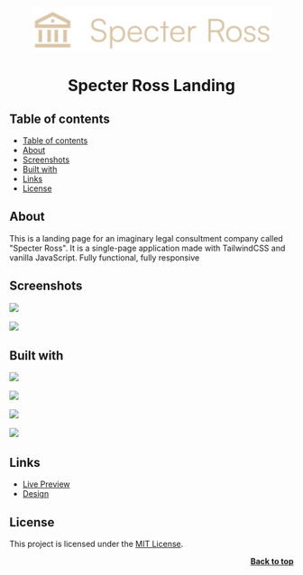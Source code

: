 <a name="readme-top"></a>

<div align="center">
  <a href="https://github.com/seesmof/specter-ross-legal-company-landing">
    <img src="./public/logo.svg" alt="Logo" height="80">
  </a>

<h1 align="center">Specter Ross Landing</h1>
</div>

## Table of contents

- [Table of contents](#table-of-contents)
- [About](#about)
- [Screenshots](#screenshots)
- [Built with](#built-with)
- [Links](#links)
- [License](#license)

## About

This is a landing page for an imaginary legal consultment company called "Specter Ross". It is a single-page application made with TailwindCSS and vanilla JavaScript. Fully functional, fully responsive

## Screenshots

![](./img/mobile.png)

![](./img/desktop.png)

## Built with

![](https://img.shields.io/badge/HTML5-E34F26?style=for-the-badge&logo=html5&logoColor=white)

![](https://img.shields.io/badge/CSS3-1572B6?style=for-the-badge&logo=css3&logoColor=white)

![](https://img.shields.io/badge/Tailwind_CSS-38B2AC?style=for-the-badge&logo=tailwind-css&logoColor=white)

![](https://img.shields.io/badge/JavaScript-F7DF1E?style=for-the-badge&logo=javascript&logoColor=black)

## Links

- [Live Preview](https://seesmof.github.io/testimonials-grid-section/)
- [Design](https://specter-ross.webflow.io/homepage)

## License

This project is licensed under the [MIT License](./LICENSE).

<p align="right"><a href="#readme-top"><strong>Back to top</strong></a></p>

